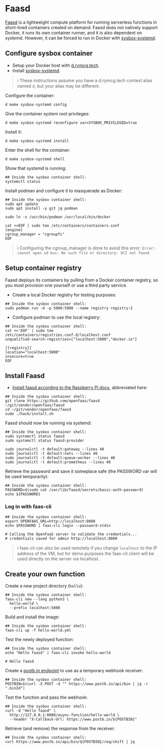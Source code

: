 # Faasd

[Faasd](https://github.com/openfaas/faasd) is a lightweight compute
platform for running serverless functions in short-lived containers
created on demand. Faasd does not natively support Docker, it runs its
own container runner, and it is also dependent on systemd. However, it
can be forced to run in Docker with
[sysbox-systemd](../sysbox-systemd).

## Configure sysbox container

 * Setup your Docker host with
   [d.rymcg.tech](https://github.com/enigmacurry/d.rymcg.tech#readme).
 * Install
   [sysbox-systemd](https://github.com/EnigmaCurry/d.rymcg.tech/tree/master/sysbox-systemd#readme).

> ℹ️ These instructions assume you have a d.rymcg.tech context alias
> named `d`, but your alias may be different.

Configure the container:

```
d make sysbox-systemd config
```

Give the container system root privileges:

```
d make sysbox-systemd reconfigure var=SYSBOX_PRIVILEGED=true
```

Install it:

```
d make sysbox-systemd install
```

Enter the shell for the container:

```
d make sysbox-systemd shell
```

Show that systemd is running:

```
## Inside the sysbox container shell:
systemctl status
```

Install podman and configure it to masquerade as Docker:
 
```
## Inside the sysbox container shell:
sudo apt update
sudo apt install -y git jq podman

sudo ln -s /usr/bin/podman /usr/local/bin/docker

cat <<EOF | sudo tee /etc/containers/containers.conf
[engine]
cgroup_manager = "cgroupfs"
EOF
```

> ℹ️ Configuring the cgroup_manager is done to avoid this error: `Error:
> cannot open sd-bus: No such file or directory: OCI not found`

## Setup container registry

Faasd deploys its containers by pulling from a Docker container
registry, so you must provision one yourself or use a third party
service.

 * Create a local Docker registry for testing purposes:
 
```
## Inside the sysbox container shell:
sudo podman run -d -p 5000:5000 --name registry registry:2
```

 * Configure podman to use the local registry:
 
```
## Inside the sysbox container shell:
cat <<'EOF' | sudo tee /etc/containers/registries.conf.d/localhost.conf
unqualified-search-registries=["localhost:5000","docker.io"]

[[registry]]
location="localhost:5000"
insecure=true
EOF
```

## Install Faasd

 * [Install faasd according to the Raspberry Pi docs](https://blog.alexellis.io/faasd-for-lightweight-serverless), abbreviated here:
   
```
## Inside the sysbox container shell:
git clone https://github.com/openfaas/faasd ~/git/vendor/openfaas/faasd
cd ~/git/vendor/openfaas/faasd
sudo ./hack/install.sh
```
   
Faasd should now be running via systemd:

```
## Inside the sysbox container shell:
sudo systemctl status faasd
sudo systemctl status faasd-provider

sudo journalctl -t default:gateway --lines 40
sudo journalctl -t default:nats --lines 40
sudo journalctl -t default:queue-worker --lines 40
sudo journalctl -t default:prometheus --lines 40
```

Retrieve the password and save it someplace safe (the PASSWORD var
will be used temporarily):

```
## Inside the sysbox container shell:
PASSWORD=$(sudo cat /var/lib/faasd/secrets/basic-auth-password)
echo ${PASSWORD}
```

### Log in with faas-cli

```
## Inside the sysbox container shell:
export OPENFAAS_URL=http://localhost:8080
echo $PASSWORD | faas-cli login --password-stdin

# Calling the OpenFaaS server to validate the credentials...
# credentials saved for admin http://localhost:8080
```

> ℹ️ faas-cli can also be used remotely if you change `localhost` to
> the IP address of the VM, but for demo purposes the faas-cli client
> will be used directly on the server via localhost.

## Create your own function

Create a new project directory (`hello`):

```
## Inside the sysbox container shell:
faas-cli new --lang python3 \
  hello-world \
  --prefix localhost:5000
```

Build and install the image:

```
## Inside the sysbox container shell:
faas-cli up -f hello-world.yml
```

Test the newly deployed function:

```
## Inside the sysbox container shell:
echo "Hello faasd" | faas-cli invoke hello-world

# Hello faasd
```

Create a [postb.in endpoint](https://www.postb.in) to use as a
temporary webhook receiver:

```
## Inside the sysbox container shell:
POSTBIN=$(curl -X POST -d "" https://www.postb.in/api/bin | jq -r ".binId")
```

Test the function and pass the webhook:

```
## Inside the sysbox container shell:
curl -d "Hello faasd" \
  http://127.0.0.1:8080/async-function/hello-world \
  --header "X-Callback-Url: https://www.postb.in/${POSTBIN}" 
```

Retrieve (and remove) the response from the receiver:

```
## Inside the sysbox container shell:
curl https://www.postb.in/api/bin/${POSTBIN}/req/shift | jq
```

